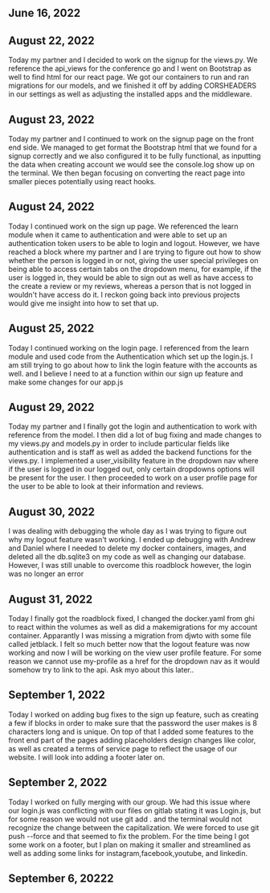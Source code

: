 ## June 16, 2022

## August 22, 2022
Today my partner and I decided to work on the signup for the views.py. We reference the api_views for the conference go and I went on Bootstrap as well to find html for our react page. We got our containers to run and ran migrations for our models, and we finished it off by adding CORSHEADERS in our settings as well as adjusting the installed apps and the middleware.

## August 23, 2022
Today my partner and I continued to work on the signup page on the front end side. We managed to get format the Bootstrap html that we found for a signup correctly and we also configured it to be fully functional, as inputting the data when creating account we would see the console.log show up on the terminal. We then began focusing on converting the react page into smaller pieces potentially using react hooks.

## August 24, 2022
Today I continued work on the sign up page. We referenced the learn module when it came to authentication and were able to set up an authentication token users to be able to login and logout. However, we have reached a block where my partner and I are trying to figure out how to show whether the person is logged in or not, giving the user special privileges on being able to access certain tabs on the dropdown menu, for example, if the user is logged in, they would be able to sign out as well as have access to the create a review or my reviews, whereas a person that is not logged in wouldn't have access do it. I reckon going back into previous projects would give me insight into how to set that up.

## August 25, 2022
Today I continued working on the login page. I referenced from the learn module and used code from the Authentication which set up the login.js. I am still trying to go about how to link the login feature with the accounts as well. and I believe I need to at a function within our sign up feature and make some changes for our app.js

## August 29, 2022
Today my partner and I finally got the login and authentication to work with reference from the model. I then did a lot of bug fixing and made changes to my views.py and models.py in order to include particular fields like authentication and is staff as well as added the backend functions for the views.py. I implemented a user_visibility feature in the dropdown nav where if the user is logged in our logged out, only certain dropdowns options will be present for the user. I then proceeded to work on a user profile page for the user to be able to look at their information and reviews.

## August 30, 2022
I was dealing with debugging the whole day as I was trying to figure out why my logout feature wasn't working. I ended up debugging with Andrew and Daniel where I needed to delete my docker containers, images, and deleted all the db.sqlite3 on my code as well as changing our database. However, I was still unable to overcome this roadblock however, the login was no longer an error

## August 31, 2022
Today I finally got the roadblock fixed, I changed the docker.yaml from ghi to react within the volumes as well as did a makemigrations for my account container. Apparantly I was missing a migration from djwto with some file called jetblack. I felt so much better now that the logout feature was now working and now I will be working on the view user profile feature. For some reason we cannot use my-profile as a href for the dropdown nav as it would somehow try to link to the api. Ask myo about this later..

## September 1, 2022
Today I worked on adding bug fixes to the sign up feature, such as creating a few if blocks in order to make sure that the password the user makes is 8 characters long and is unique. On top of that I added some features to the front end part of the pages adding placeholders design changes like color, as well as created a terms of service page to reflect the usage of our website. I will look into adding a footer later on.

## September 2, 2022
Today I worked on fully merging with our group. We had this issue where our login.js was conflicting with our files on gitlab stating it was Login.js, but for some reason we would not use git add . and the terminal would not recognize the change between the capitalization. We were forced to use git push --force and that seemed to fix the problem. For the time being I got some work on a footer, but I plan on making it smaller and streamlined as well as adding some links for instagram,facebook,youtube, and linkedin.

## September 6, 20222